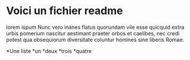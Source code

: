 # Voici un fichier readme
lorem ispum Nunc vero inanes flatus quorundam vile esse quicquid extra urbis pomerium nascitur aestimant praeter orbos et caelibes, nec credi potest qua obsequiorum diversitate coluntur homines sine liberis Romae.

*Une liste
	*un 
	*deux
	*trois
	*quatre


